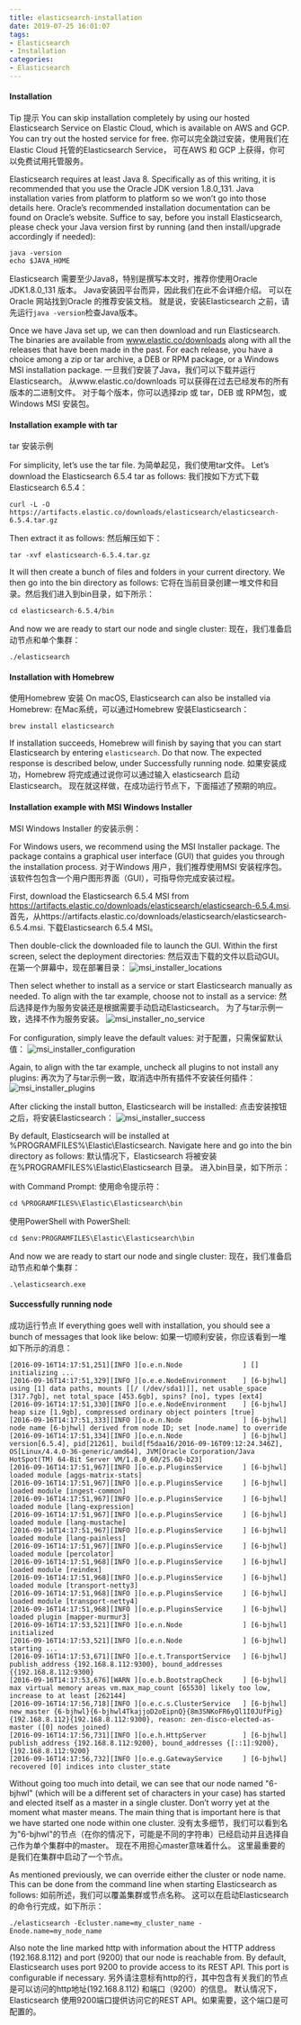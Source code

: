 ```yaml
---
title: elasticsearch-installation
date: 2019-07-25 16:01:07
tags:
- Elasticsearch
- Installation
categories:
- Elasticsearch
---
```

#### Installation
Tip
提示
You can skip installation completely by using our hosted Elasticsearch Service on Elastic Cloud, 
which is available on AWS and GCP. You can try out the hosted service for free.
你可以完全跳过安装，使用我们在Elastic Cloud 托管的Elasticsearch Service，
可在AWS 和 GCP 上获得，你可以免费试用托管服务。

Elasticsearch requires at least Java 8. Specifically as of this writing, 
it is recommended that you use the Oracle JDK version 1.8.0_131. 
Java installation varies from platform to platform so we won’t go into those details here. 
Oracle’s recommended installation documentation can be found on Oracle’s website. 
Suffice to say, before you install Elasticsearch, 
please check your Java version first by running (and then install/upgrade accordingly if needed):
```text
java -version
echo $JAVA_HOME
```
Elasticsearch 需要至少Java8，特别是撰写本文时，推荐你使用Oracle JDK1.8.0_131 版本。
Java安装因平台而异，因此我们在此不会详细介绍。
可以在Oracle 网站找到Oracle 的推荐安装文档。
就是说，安装Elasticsearch 之前，请先运行`java -version`检查Java版本。
<!-- more -->
Once we have Java set up, we can then download and run Elasticsearch. 
The binaries are available from www.elastic.co/downloads along with all the releases that have been made in the past. 
For each release, you have a choice among a zip or tar archive, a DEB or RPM package, or a Windows MSI installation package.
一旦我们安装了Java，我们可以下载并运行Elasticsearch。
从www.elastic.co/downloads 可以获得在过去已经发布的所有版本的二进制文件。
对于每个版本，你可以选择zip 或 tar，DEB 或 RPM包，或 Windows MSI 安装包。

#### Installation example with tar
tar 安装示例

For simplicity, let’s use the tar file.
为简单起见，我们使用tar文件。
Let’s download the Elasticsearch 6.5.4 tar as follows:
我们按如下方式下载 Elasticsearch 6.5.4：
```text
curl -L -O https://artifacts.elastic.co/downloads/elasticsearch/elasticsearch-6.5.4.tar.gz
```
Then extract it as follows:
然后解压如下：
```text
tar -xvf elasticsearch-6.5.4.tar.gz
```
It will then create a bunch of files and folders in your current directory. We then go into the bin directory as follows:
它将在当前目录创建一堆文件和目录。然后我们进入到bin目录，如下所示：

```text
cd elasticsearch-6.5.4/bin
```
And now we are ready to start our node and single cluster:
现在，我们准备启动节点和单个集群：
```
./elasticsearch
```

#### Installation with Homebrew
使用Homebrew 安装
On macOS, Elasticsearch can also be installed via Homebrew:
在Mac系统，可以通过Homebrew 安装Elasticsearch：
```text
brew install elasticsearch
```

If installation succeeds, Homebrew will finish by saying that you can start Elasticsearch by entering `elasticsearch`. 
Do that now. The expected response is described below, under Successfully running node.
如果安装成功，Homebrew 将完成通过说你可以通过输入 elasticsearch 启动Elasticsearch。
现在就这样做，在成功运行节点下，下面描述了预期的响应。

#### Installation example with MSI Windows Installer
MSI Windows Installer 的安装示例：

For Windows users, we recommend using the MSI Installer package. 
The package contains a graphical user interface (GUI) that guides you through the installation process.
对于Windows 用户，我们推荐使用MSI 安装程序包。
该软件包包含一个用户图形界面（GUI），可指导你完成安装过程。

First, download the Elasticsearch 6.5.4 MSI from https://artifacts.elastic.co/downloads/elasticsearch/elasticsearch-6.5.4.msi.
首先，从https://artifacts.elastic.co/downloads/elasticsearch/elasticsearch-6.5.4.msi. 下载Elasticsearch 6.5.4 MSI。

Then double-click the downloaded file to launch the GUI. 
Within the first screen, select the deployment directories:
然后双击下载的文件以启动GUI。
在第一个屏幕中，现在部署目录：
![msi_installer_locations](https://www.elastic.co/guide/en/elasticsearch/reference/6.5/images/msi_installer/msi_installer_locations.png)

Then select whether to install as a service or start Elasticsearch manually as needed. 
To align with the tar example, choose not to install as a service:
然后选择是作为服务安装还是根据需要手动启动Elasticsearch。
为了与tar示例一致，选择不作为服务安装。
![msi_installer_no_service](https://www.elastic.co/guide/en/elasticsearch/reference/6.5/images/msi_installer/msi_installer_no_service.png)

For configuration, simply leave the default values:
对于配置，只需保留默认值：
![msi_installer_configuration](https://www.elastic.co/guide/en/elasticsearch/reference/6.5/images/msi_installer/msi_installer_configuration.png)

Again, to align with the tar example, uncheck all plugins to not install any plugins:
再次为了与tar示例一致，取消选中所有插件不安装任何插件：
![msi_installer_plugins](https://www.elastic.co/guide/en/elasticsearch/reference/6.5/images/msi_installer/msi_installer_plugins.png)

After clicking the install button, Elasticsearch will be installed:
点击安装按钮之后，将安装Elasticsearch：
![msi_installer_success](https://www.elastic.co/guide/en/elasticsearch/reference/6.5/images/msi_installer/msi_installer_success.png)

By default, Elasticsearch will be installed at %PROGRAMFILES%\Elastic\Elasticsearch. 
Navigate here and go into the bin directory as follows:
默认情况下，Elasticsearch 将被安装在%PROGRAMFILES%\Elastic\Elasticsearch 目录。
进入bin目录，如下所示：

with Command Prompt:
使用命令提示符：
```text
cd %PROGRAMFILES%\Elastic\Elasticsearch\bin
```
使用PowerShell
with PowerShell:
```text
cd $env:PROGRAMFILES\Elastic\Elasticsearch\bin
```

And now we are ready to start our node and single cluster:
现在，我们准备启动节点和单个集群：
```text
.\elasticsearch.exe
```

#### Successfully running node
成功运行节点
If everything goes well with installation, you should see a bunch of messages that look like below:
如果一切顺利安装，你应该看到一堆如下所示的消息：
```text
[2016-09-16T14:17:51,251][INFO ][o.e.n.Node               ] [] initializing ...
[2016-09-16T14:17:51,329][INFO ][o.e.e.NodeEnvironment    ] [6-bjhwl] using [1] data paths, mounts [[/ (/dev/sda1)]], net usable_space [317.7gb], net total_space [453.6gb], spins? [no], types [ext4]
[2016-09-16T14:17:51,330][INFO ][o.e.e.NodeEnvironment    ] [6-bjhwl] heap size [1.9gb], compressed ordinary object pointers [true]
[2016-09-16T14:17:51,333][INFO ][o.e.n.Node               ] [6-bjhwl] node name [6-bjhwl] derived from node ID; set [node.name] to override
[2016-09-16T14:17:51,334][INFO ][o.e.n.Node               ] [6-bjhwl] version[6.5.4], pid[21261], build[f5daa16/2016-09-16T09:12:24.346Z], OS[Linux/4.4.0-36-generic/amd64], JVM[Oracle Corporation/Java HotSpot(TM) 64-Bit Server VM/1.8.0_60/25.60-b23]
[2016-09-16T14:17:51,967][INFO ][o.e.p.PluginsService     ] [6-bjhwl] loaded module [aggs-matrix-stats]
[2016-09-16T14:17:51,967][INFO ][o.e.p.PluginsService     ] [6-bjhwl] loaded module [ingest-common]
[2016-09-16T14:17:51,967][INFO ][o.e.p.PluginsService     ] [6-bjhwl] loaded module [lang-expression]
[2016-09-16T14:17:51,967][INFO ][o.e.p.PluginsService     ] [6-bjhwl] loaded module [lang-mustache]
[2016-09-16T14:17:51,967][INFO ][o.e.p.PluginsService     ] [6-bjhwl] loaded module [lang-painless]
[2016-09-16T14:17:51,967][INFO ][o.e.p.PluginsService     ] [6-bjhwl] loaded module [percolator]
[2016-09-16T14:17:51,968][INFO ][o.e.p.PluginsService     ] [6-bjhwl] loaded module [reindex]
[2016-09-16T14:17:51,968][INFO ][o.e.p.PluginsService     ] [6-bjhwl] loaded module [transport-netty3]
[2016-09-16T14:17:51,968][INFO ][o.e.p.PluginsService     ] [6-bjhwl] loaded module [transport-netty4]
[2016-09-16T14:17:51,968][INFO ][o.e.p.PluginsService     ] [6-bjhwl] loaded plugin [mapper-murmur3]
[2016-09-16T14:17:53,521][INFO ][o.e.n.Node               ] [6-bjhwl] initialized
[2016-09-16T14:17:53,521][INFO ][o.e.n.Node               ] [6-bjhwl] starting ...
[2016-09-16T14:17:53,671][INFO ][o.e.t.TransportService   ] [6-bjhwl] publish_address {192.168.8.112:9300}, bound_addresses {{192.168.8.112:9300}
[2016-09-16T14:17:53,676][WARN ][o.e.b.BootstrapCheck     ] [6-bjhwl] max virtual memory areas vm.max_map_count [65530] likely too low, increase to at least [262144]
[2016-09-16T14:17:56,718][INFO ][o.e.c.s.ClusterService   ] [6-bjhwl] new_master {6-bjhwl}{6-bjhwl4TkajjoD2oEipnQ}{8m3SNKoFR6yQl1I0JUfPig}{192.168.8.112}{192.168.8.112:9300}, reason: zen-disco-elected-as-master ([0] nodes joined)
[2016-09-16T14:17:56,731][INFO ][o.e.h.HttpServer         ] [6-bjhwl] publish_address {192.168.8.112:9200}, bound_addresses {[::1]:9200}, {192.168.8.112:9200}
[2016-09-16T14:17:56,732][INFO ][o.e.g.GatewayService     ] [6-bjhwl] recovered [0] indices into cluster_state
```
Without going too much into detail, we can see that our node named "6-bjhwl" (which will be a different set of characters in your case) 
has started and elected itself as a master in a single cluster. 
Don’t worry yet at the moment what master means. 
The main thing that is important here is that we have started one node within one cluster.
没有太多细节，我们可以看到名为"6-bjhwl"的节点（在你的情况下，可能是不同的字符串）已经启动并且选择自己作为单个集群中的master。
现在不用担心master意味着什么。 这里最重要的是我们在集群中启动了一个节点。

As mentioned previously, we can override either the cluster or node name. 
This can be done from the command line when starting Elasticsearch as follows:
如前所述，我们可以覆盖集群或节点名称。
这可以在启动Elasticsearch 的命令行完成，如下所示：
```text
./elasticsearch -Ecluster.name=my_cluster_name -Enode.name=my_node_name
```

Also note the line marked http with information about the HTTP address (192.168.8.112) 
and port (9200) that our node is reachable from. 
By default, Elasticsearch uses port 9200 to provide access to its REST API. This port is configurable if necessary.
另外请注意标有http的行，其中包含有关我们的节点是可以访问的http地址(192.168.8.112) 和端口（9200）的信息。
默认情况下，Elasticsearch 使用9200端口提供访问它的REST API。如果需要，这个端口是可配置的。

